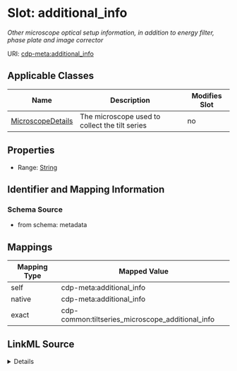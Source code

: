 

# Slot: additional_info


_Other microscope optical setup information, in addition to energy filter, phase plate and image corrector_



URI: [cdp-meta:additional_info](metadataadditional_info)



<!-- no inheritance hierarchy -->





## Applicable Classes

| Name | Description | Modifies Slot |
| --- | --- | --- |
| [MicroscopeDetails](MicroscopeDetails.md) | The microscope used to collect the tilt series |  no  |







## Properties

* Range: [String](String.md)





## Identifier and Mapping Information







### Schema Source


* from schema: metadata




## Mappings

| Mapping Type | Mapped Value |
| ---  | ---  |
| self | cdp-meta:additional_info |
| native | cdp-meta:additional_info |
| exact | cdp-common:tiltseries_microscope_additional_info |




## LinkML Source

<details>
```yaml
name: additional_info
description: Other microscope optical setup information, in addition to energy filter,
  phase plate and image corrector
from_schema: metadata
exact_mappings:
- cdp-common:tiltseries_microscope_additional_info
rank: 1000
alias: additional_info
owner: MicroscopeDetails
domain_of:
- MicroscopeDetails
range: string
inlined: true
inlined_as_list: true

```
</details>
